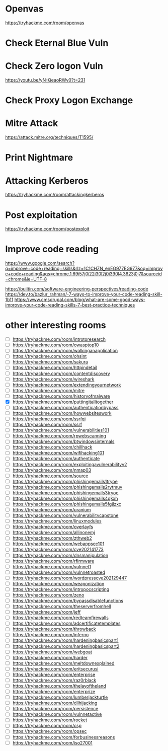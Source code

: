 # Openvas
https://tryhackme.com/room/openvas

# Check Eternal Blue Vuln

# Check Zero logon Vuln
https://youtu.be/yN-QeaoRWv0?t=231

# Check Proxy Logon Exchange

# Mitre Attack
https://attack.mitre.org/techniques/T1595/

# Print Nightmare

# Attacking Kerberos
https://tryhackme.com/room/attackingkerberos

# Post exploitation
https://tryhackme.com/room/postexploit

# Improve code reading
https://www.google.com/search?q=improve+code+reading+skills&rlz=1C1CHZN_enEG977EG977&oq=improve+code+reading&aqs=chrome.1.69i57j0i22i30l2j0i390l4.3623j0j7&sourceid=chrome&ie=UTF-8

https://builtin.com/software-engineering-perspectives/reading-code
https://dev.to/bazlur_rahman/-7-ways-to-improve-your-code-reading-skill-1b11
https://www.cmsdrupal.com/blog/what-are-some-good-ways-improve-your-code-reading-skills-7-best-practice-techniques

# other interesting rooms
- [ ] https://tryhackme.com/room/introtoresearch
- [ ] https://tryhackme.com/room/owasptop10
- [ ] https://tryhackme.com/room/walkinganapplication
- [ ] https://tryhackme.com/room/ohsint
- [ ] https://tryhackme.com/room/sakura
- [ ] https://tryhackme.com/room/httpindetail
- [ ] https://tryhackme.com/room/contentdiscovery
- [ ] https://tryhackme.com/room/wireshark
- [ ] https://tryhackme.com/room/extendingyournetwork
- [ ] https://tryhackme.com/room/mitre
- [ ] https://tryhackme.com/room/historyofmalware
- [X] https://tryhackme.com/room/puttingitalltogether
- [ ] https://tryhackme.com/room/authenticationbypass
- [ ] https://tryhackme.com/room/howwebsiteswork
- [ ] https://tryhackme.com/room/ssrfqi
- [ ] https://tryhackme.com/room/ssrf
- [ ] https://tryhackme.com/room/vulnerabilities101
- [ ] https://tryhackme.com/room/rpwebscanning
- [ ] https://tryhackme.com/room/btwindowsinternals
- [ ] https://tryhackme.com/room/chillhack
- [ ] https://tryhackme.com/room/wifihacking101
- [ ] https://tryhackme.com/room/authenticate
- [ ] https://tryhackme.com/room/exploitingavulnerabilityv2
- [ ] https://tryhackme.com/room/nmap03
- [ ] https://tryhackme.com/room/source
- [ ] https://tryhackme.com/room/phishingemails1tryoe
- [ ] https://tryhackme.com/room/phishingemails2rytmuv
- [ ] https://tryhackme.com/room/phishingemails3tryoe
- [ ] https://tryhackme.com/room/phishingemails4gkxh
- [ ] https://tryhackme.com/room/phishingemails5fgjlzxc
- [ ] https://tryhackme.com/room/uranium
- [ ] https://tryhackme.com/room/vulnerabilitycapstone
- [ ] https://tryhackme.com/room/linuxmodules
- [ ] https://tryhackme.com/room/overlayfs
- [ ] https://tryhackme.com/room/allinonemj
- [ ] https://tryhackme.com/room/zthweb2
- [ ] https://tryhackme.com/room/webappsec101
- [ ] https://tryhackme.com/room/cve202141773
- [ ] https://tryhackme.com/room/dnsmanipulation
- [ ] https://tryhackme.com/room/rfirmware
- [ ] https://tryhackme.com/room/vulnnet1
- [ ] https://tryhackme.com/room/vulnnetroasted
- [ ] https://tryhackme.com/room/wordpresscve202129447
- [ ] https://tryhackme.com/room/weaponization
- [ ] https://tryhackme.com/room/intropocscripting
- [ ] https://tryhackme.com/room/zeno
- [ ] https://tryhackme.com/room/bypassdisablefunctions
- [ ] https://tryhackme.com/room/theserverfromhell
- [ ] https://tryhackme.com/room/jeff
- [ ] https://tryhackme.com/room/redteamfirewalls
- [ ] https://tryhackme.com/room/adcertificatetemplates
- [ ] https://tryhackme.com/room/throwback
- [ ] https://tryhackme.com/room/inferno
- [ ] https://tryhackme.com/room/hardeningbasicspart1
- [ ] https://tryhackme.com/room/hardeningbasicspart2
- [ ] https://tryhackme.com/room/webgoat
- [ ] https://tryhackme.com/room/harder
- [ ] https://tryhackme.com/room/meltdownexplained
- [ ] https://tryhackme.com/room/eritsecurusi
- [ ] https://tryhackme.com/room/enterprise
- [ ] https://tryhackme.com/room/raz0rblack
- [ ] https://tryhackme.com/room/thelayoftheland
- [ ] https://tryhackme.com/room/enterprize
- [ ] https://tryhackme.com/room/lumberjackturtle
- [ ] https://tryhackme.com/room/dllhijacking
- [ ] https://tryhackme.com/room/persistence
- [ ] https://tryhackme.com/room/vulnnetactive
- [ ] https://tryhackme.com/room/rocket
- [ ] https://tryhackme.com/room/csp
- [ ] https://tryhackme.com/room/opsec
- [ ] https://tryhackme.com/room/forbusinessreasons
- [ ] https://tryhackme.com/room/iso27001